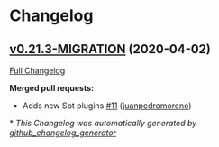 # Changelog

## [v0.21.3-MIGRATION](https://github.com/higherkindness/sbt-mu-srcgen/tree/v0.21.3-MIGRATION) (2020-04-02)

[Full Changelog](https://github.com/higherkindness/sbt-mu-srcgen/compare/c4104e069f90cd5d1fbe8d897dadafb2fe0d37b2...v0.21.3-MIGRATION)

**Merged pull requests:**

- Adds new Sbt plugins [\#11](https://github.com/higherkindness/sbt-mu-srcgen/pull/11) ([juanpedromoreno](https://github.com/juanpedromoreno))



\* *This Changelog was automatically generated by [github_changelog_generator](https://github.com/github-changelog-generator/github-changelog-generator)*
